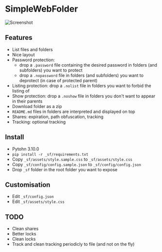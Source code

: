 # SimpleWebFolder

![Screenshot](http://grabs.lucasmouilleron.com/grab%202022-02-28%20at%2011.42.40.png)

## Features
- List files and folders
- Nice layout
- Password protection: 
    - drop a `.password` file containing the desired password in folders (and subfolders) you want to protect
    - drop a `.nopassword` file in folders (and subfolders) you want to deprotect (in case of protected parent)
- Listing protection: drop a `.nolist` file in folders you want to forbid the listing of
- Show protection: drop a `.noshow` file in folders you don't want to appear in their parents
- Download folder as a zip
- `README.md` files in folders are interpreted and displayed on top
- Shares: expiration, path obfuscation, tracking
- Tracking: optional tracking

## Install
- Pytohn 3.10.0
- `pip install -r _sf/requirements.txt`
- Copy `_sf/assets/style.sample.css` to `_sf/assets/style.css`
- Copy `_sf/config/config.sample.json` to `_sf/config/config.json` 
- Drop `_sf` folder in the root folder you want to expose 

## Customisation
- Edit `_sf/config.json`
- Edit `_sf/assets/style.css`
    
## TODO
- Clean shares
- Better locks
- Clean locks
- Track and clean tracking periodicly to file (and not on the fly)